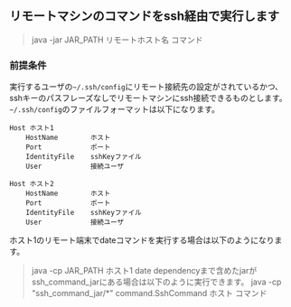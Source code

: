 ## リモートマシンのコマンドをssh経由で実行します
> java -jar JAR_PATH リモートホスト名 コマンド

### 前提条件
実行するユーザの`~/.ssh/config`にリモート接続先の設定がされているかつ、sshキーのパスフレーズなしでリモートマシンにssh接続できるものとします。
`~/.ssh/config`のファイルフォーマットは以下になります。
```
Host ホスト1
    HostName        ホスト
    Port            ポート
    IdentityFile    sshKeyファイル
    User            接続ユーザ

Host ホスト2
    HostName        ホスト
    Port            ポート
    IdentityFile    sshKeyファイル
    User            接続ユーザ
```

ホスト1のリモート端末でdateコマンドを実行する場合は以下のようになります。
> java -cp JAR_PATH ホスト1 date
dependencyまで含めたjarがssh_command_jarにある場合は以下のように実行できます。
> java -cp "ssh_command_jar/*"  command.SshCommand ホスト コマンド